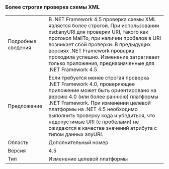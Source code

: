 ### <a name="xml-schema-validation-is-stricter"></a>Более строгая проверка схемы XML

|   |   |
|---|---|
|Подробные сведения|В .NET Framework 4.5 проверка схемы XML является более строгой. При использовании xsd:anyURI для проверки URI, такого как протокол MailTo, при наличии пробелов в URI возникает сбой проверки. В предыдущих версиях .NET Framework проверка проходила успешно. Изменение затрагивает только приложения, предназначенные для .NET Framework 4.5.|
|Предложение|Если требуется менее строгая проверка .NET Framework 4.0, проверяющее приложение может быть ориентировано на версию 4.0 (или более раннюю) платформы .NET Framework. При изменении целевой платформы на .NET 4.5 необходимо выполнить проверку кода и убедиться, что недопустимые URI (с пробелами) не ожидаются в качестве значений атрибута с типом данных anyURI.|
|Область|Дополнительный номер|
|Версия|4.5|
|Тип|Изменение целевой платформы|

